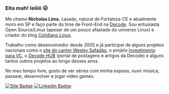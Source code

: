 ### Eita mah! Ieiiiii 😜

Me chamo **Nicholas Lima**, casado, natural de Fortaleza-CE e atualmente moro em SP e faço parte do time de Front-End na [Decode](https://decode.buzz). 
Sou  entusiasta Open Source/Linux (apesar de um pouco afastado do universo Linux) e criador do blog [Cotidiano Linux](https://cotidianolinux.com.br).

Trabalho como desenvolvedor desde 2005 e já participei de alguns projetos nacionais como o [site do cantor Wesley Safadão](https://www.wesleysafadao.com.br), o projeto [Investimento para VC](https://investimentospara.vc), o [Decode HUB](https://decode.buzz/hub/) (portal  de postagens e artigos da Decode) e alguns tantos outros projetos ao longo desses anos. 

No meu tempo livre, gosto de ver séries com minha esposa, ouvir música, passear, desenvolver e jogar vídeo games.

[![Site Badge](https://img.shields.io/badge/Site-nicklima.com.br-black)](https://nicklima.com.br)
[![Linkedin Badge](https://img.shields.io/badge/-LinkedIn-blue?logo=Linkedin&logoColor=white&link=https://www.linkedin.com/in/nicklima)](https://www.linkedin.com/in/nicklima)
